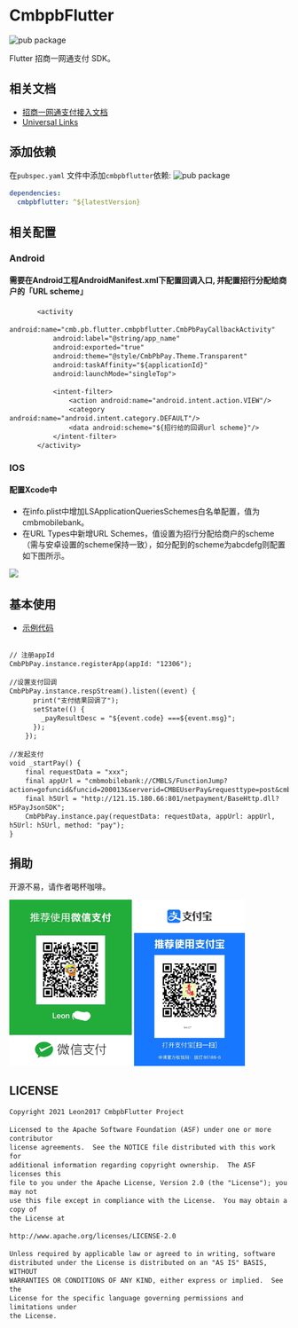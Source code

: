 # CmbpbFlutter
![pub package](https://img.shields.io/badge/pub-v1.0.0-blue)

Flutter 招商一网通支付 SDK。

## 相关文档
* [招商一网通支付接入文档](http://openhome.cmbchina.com/PayNew/pay/doc/cell/app)
* [Universal Links](https://developer.apple.com/documentation/uikit/inter-process_communication/allowing_apps_and_websites_to_link_to_your_content)

## 添加依赖

在`pubspec.yaml` 文件中添加`cmbpbflutter`依赖:
![pub package](https://img.shields.io/badge/pub-v1.0.0-blue)

```yaml
dependencies:
  cmbpbflutter: ^${latestVersion}
```

## 相关配置

### Android 

#### 需要在Android工程AndroidManifest.xml下配置回调入口, 并配置招行分配给商户的「URL scheme」

```
       <activity
           android:name="cmb.pb.flutter.cmbpbflutter.CmbPbPayCallbackActivity"
           android:label="@string/app_name"
           android:exported="true"
           android:theme="@style/CmbPbPay.Theme.Transparent"
           android:taskAffinity="${applicationId}"
           android:launchMode="singleTop">

           <intent-filter>
               <action android:name="android.intent.action.VIEW"/>
               <category android:name="android.intent.category.DEFAULT"/>
               <data android:scheme="${招行给的回调url scheme}"/>
           </intent-filter>
       </activity>
```

### IOS 

#### 配置Xcode中
* 在info.plist中增加LSApplicationQueriesSchemes白名单配置，值为cmbmobilebank。
* 在URL Types中新增URL Schemes，值设置为招行分配给商户的scheme（需与安卓设置的scheme保持一致），如分配到的scheme为abcdefg则配置如下图所示。

<image src="https://github.com/leon2017/cmbpb-flutter/blob/master/screenshot/screenshot_1.png"/>

## 基本使用

* [示例代码](https://github.com/leon2017/cmbpb-flutter/blob/master/example/lib/main.dart)

```

// 注册appId
CmbPbPay.instance.registerApp(appId: "12306");

//设置支付回调
CmbPbPay.instance.respStream().listen((event) {
      print("支付结果回调了");
      setState(() {
        _payResultDesc = "${event.code} ===${event.msg}";
      });
    });

//发起支付
void _startPay() {
    final requestData = "xxx";
    final appUrl = "cmbmobilebank://CMBLS/FunctionJump?action=gofuncid&funcid=200013&serverid=CMBEUserPay&requesttype=post&cmb_app_trans_parms_start=here";
    final h5Url = "http://121.15.180.66:801/netpayment/BaseHttp.dll?H5PayJsonSDK";
    CmbPbPay.instance.pay(requestData: requestData, appUrl: appUrl, h5Url: h5Url, method: "pay");
}

```

## 捐助
开源不易，请作者喝杯咖啡。

<img src="https://github.com/leon2017/cmbpb-flutter/blob/master/screenshot/wx.jpg" height="300">  <img src="https://github.com/leon2017/cmbpb-flutter/blob/master/screenshot/alipay.jpg" height="300">

## LICENSE

    Copyright 2021 Leon2017 CmbpbFlutter Project

    Licensed to the Apache Software Foundation (ASF) under one or more contributor
    license agreements.  See the NOTICE file distributed with this work for
    additional information regarding copyright ownership.  The ASF licenses this
    file to you under the Apache License, Version 2.0 (the "License"); you may not
    use this file except in compliance with the License.  You may obtain a copy of
    the License at

    http://www.apache.org/licenses/LICENSE-2.0

    Unless required by applicable law or agreed to in writing, software
    distributed under the License is distributed on an "AS IS" BASIS, WITHOUT
    WARRANTIES OR CONDITIONS OF ANY KIND, either express or implied.  See the
    License for the specific language governing permissions and limitations under
    the License.
